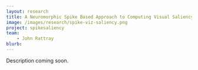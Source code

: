 ```yaml
---
layout: research
title: A Neuromorphic Spike Based Approach to Computing Visual Saliency
image: /images/research/spike-viz-saliency.png
project: spikesaliency
team:
    - John Rattray
blurb: 
---
```


Description coming soon.
